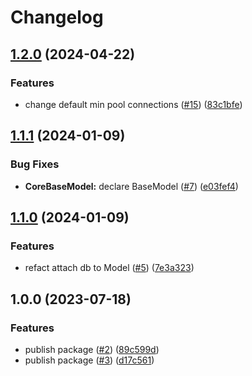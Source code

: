 # Changelog

## [1.2.0](https://github.com/gravity-ui/postgreskit/compare/v1.1.1...v1.2.0) (2024-04-22)


### Features

* change default min pool connections ([#15](https://github.com/gravity-ui/postgreskit/issues/15)) ([83c1bfe](https://github.com/gravity-ui/postgreskit/commit/83c1bfe418f0006edf946b0cbd9d343ef9176dfd))

## [1.1.1](https://github.com/gravity-ui/postgreskit/compare/v1.1.0...v1.1.1) (2024-01-09)


### Bug Fixes

* **CoreBaseModel:** declare BaseModel ([#7](https://github.com/gravity-ui/postgreskit/issues/7)) ([e03fef4](https://github.com/gravity-ui/postgreskit/commit/e03fef499aade2218367cf1157325bd60b90519d))

## [1.1.0](https://github.com/gravity-ui/postgreskit/compare/v1.0.0...v1.1.0) (2024-01-09)


### Features

* refact attach db to Model ([#5](https://github.com/gravity-ui/postgreskit/issues/5)) ([7e3a323](https://github.com/gravity-ui/postgreskit/commit/7e3a3232c0eaa4ca20ad3c8e4a89b3640e9951cd))

## 1.0.0 (2023-07-18)


### Features

* publish package ([#2](https://github.com/gravity-ui/postgreskit/issues/2)) ([89c599d](https://github.com/gravity-ui/postgreskit/commit/89c599d4ca35faba4d4cced1c9146aa1947901b1))
* publish package ([#3](https://github.com/gravity-ui/postgreskit/issues/3)) ([d17c561](https://github.com/gravity-ui/postgreskit/commit/d17c561e69051fdb64af43f9ebf36410f2a0978a))
